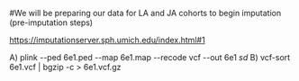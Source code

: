 #We will be preparing our data for LA and JA cohorts to begin imputation (pre-imputation steps)

https://imputationserver.sph.umich.edu/index.html#1

A) plink --ped 6e1.ped --map 6e1.map --recode vcf --out 6e1 
*sd*
B) vcf-sort 6e1.vcf | bgzip -c > 6e1.vcf.gz

